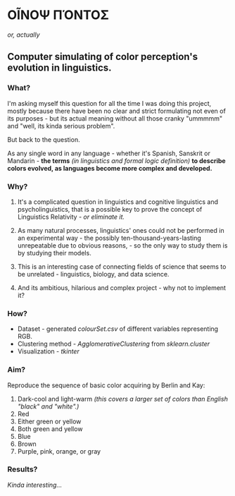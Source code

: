 ΟĨΝΟΨ ΠΌΝΤΟΣ
====================================================================

*or, actually*

Computer simulating of color perception's evolution in linguistics.
--------------------------------------------------------------------

### What?

I'm asking myself this question for all the time I was doing this project, mostly because there have been no 
clear and strict formulating not even of its purposes - but its actual meaning without all those cranky "ummmmm" and
"well, its kinda serious problem".

But back to the question.

As any single word in any language - whether it's Spanish, Sanskrit or Mandarin - **the terms** *(in linguistics and
formal logic definition)* **to describe colors evolved, as languages become more complex and developed.** 

### Why?

1. It's a complicated question in linguistics and cognitive linguistics and psycholinguistics, that is a possible key to
prove the concept of Linguistics Relativity - *or eliminate it.*

2. As many natural processes, linguistics' ones could not be performed in an experimental way - the possibly 
ten-thousand-years-lasting unrepeatable due to obvious reasons, - so the only way to study them is by studying their models.

3. This is an interesting case of connecting fields of science that seems to be unrelated - linguistics,
biology, and data science.

4. And its ambitious, hilarious and complex project - why not to implement it?

### How?

* Dataset - generated *colourSet.csv* of different variables representing RGB.
* Clustering method - *AgglomerativeClustering* from *sklearn.cluster*
* Visualization - *tkinter* 

### Aim?

Reproduce the sequence of basic color acquiring by Berlin and Kay:
1. Dark-cool and light-warm *(this covers a larger set of colors than English "black" and "white".)*
2. Red
3. Either green or yellow
4. Both green and yellow
5. Blue
6. Brown
7. Purple, pink, orange, or gray

### Results?

*Kinda interesting...*
